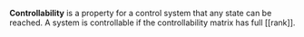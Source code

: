 **Controllability** is a property for a control system that any state can be reached. A system is controllable if the controllability matrix has full [[rank]].